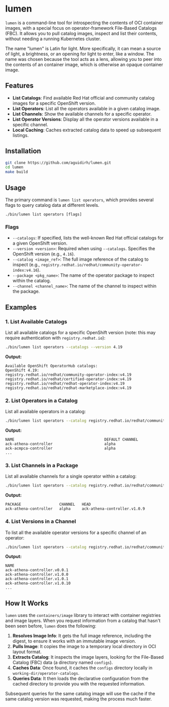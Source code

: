 # lumen

`lumen` is a command-line tool for introspecting the contents of OCI container images, with a special focus on operator-framework File-Based Catalogs (FBC). It allows you to pull catalog images, inspect and list their contents, without needing a running Kubernetes cluster.

The name "lumen" is Latin for light. More specifically, it can mean a source of light, a brightness, or an opening for light to enter, like a window. The name was chosen because the tool acts as a lens, allowing you to peer into the contents of an container image, which is otherwise an opaque container image.

## Features

-   **List Catalogs**: Find available Red Hat official and community catalog images for a specific OpenShift version.
-   **List Operators**: List all the operators available in a given catalog image.
-   **List Channels**: Show the available channels for a specific operator.
-   **List Operator Versions**: Display all the operator versions available in a specific channel.
-   **Local Caching**: Caches extracted catalog data to speed up subsequent listings.

## Installation

```bash
git clone https://github.com/aguidirh/lumen.git
cd lumen
make build
```

## Usage

The primary command is `lumen list operators`, which provides several flags to query catalog data at different levels.

```
./bin/lumen list operators [flags]
```

### Flags

*   `--catalogs`: If specified, lists the well-known Red Hat official catalogs for a given OpenShift version.
*   `--version <version>`: Required when using `--catalogs`. Specifies the OpenShift version (e.g., `4.16`).
*   `--catalog <image_ref>`: The full image reference of the catalog to inspect (e.g., `registry.redhat.io/redhat/community-operator-index:v4.16`).
*   `--package <pkg_name>`: The name of the operator package to inspect within the catalog.
*   `--channel <channel_name>`: The name of the channel to inspect within the package.
## Examples

### 1. List Available Catalogs

List all available catalogs for a specific OpenShift version (note: this may require authentication with `registry.redhat.io`):

```bash
./bin/lumen list operators --catalogs --version 4.19
```

**Output:**
```
Available OpenShift OperatorHub catalogs:
OpenShift 4.19:
registry.redhat.io/redhat/community-operator-index:v4.19
registry.redhat.io/redhat/certified-operator-index:v4.19
registry.redhat.io/redhat/redhat-operator-index:v4.19
registry.redhat.io/redhat/redhat-marketplace-index:v4.19
```

### 2. List Operators in a Catalog

List all available operators in a catalog:

```bash
./bin/lumen list operators --catalog registry.redhat.io/redhat/community-operator-index:v4.19
```

**Output:**
```
NAME                                        DEFAULT CHANNEL
ack-athena-controller                       alpha
ack-acmpca-controller                       alpha
...
```

### 3. List Channels in a Package

List all available channels for a single operator within a catalog:

```bash
./bin/lumen list operators --catalog registry.redhat.io/redhat/community-operator-index:v4.19 --package ack-athena-controller
```

**Output:**
```
PACKAGE                 CHANNEL   HEAD
ack-athena-controller   alpha     ack-athena-controller.v1.0.9
```

### 4. List Versions in a Channel

To list all the available operator versions for a specific channel of an operator:

```bash
./bin/lumen list operators --catalog registry.redhat.io/redhat/community-operator-index:v4.19 --package ack-athena-controller --channel alpha
```

**Output:**
```
NAME
ack-athena-controller.v0.0.1
ack-athena-controller.v1.0.0
ack-athena-controller.v1.0.1
ack-athena-controller.v1.0.10
...
```

## How It Works

`lumen` uses the `containers/image` library to interact with container registries and image layers. When you request information from a catalog that hasn't been seen before, `lumen` does the following:

1.  **Resolves Image Info**: It gets the full image reference, including the digest, to ensure it works with an immutable image version.
2.  **Pulls Image**: It copies the image to a temporary local directory in OCI layout format.
3.  **Extracts Catalog**: It inspects the image layers, looking for the File-Based Catalog (FBC) data (a directory named `configs`).
4.  **Caches Data**: Once found, it caches the `configs` directory locally in `working-dir/operator-catalogs`.
5.  **Queries Data**: It then loads the declarative configuration from the cached directory to provide you with the requested information.

Subsequent queries for the same catalog image will use the cache if the same catalog version was requested, making the process much faster.
